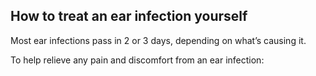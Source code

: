 ## How to treat an ear infection yourself

Most ear infections pass in 2 or 3 days, depending on what’s causing it.

To help relieve any pain and discomfort from an ear infection:

